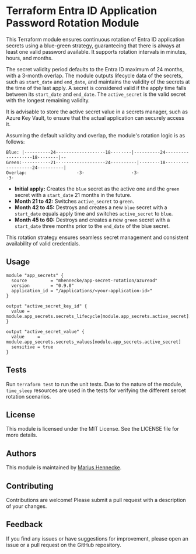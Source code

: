 # Terraform Entra ID Application Password Rotation Module

This Terraform module ensures continuous rotation of Entra ID application secrets
using a blue-green strategy, guaranteeing that there is always at least one valid
password available. It supports rotation intervals in minutes, hours, and months.

The secret validity period defaults to the Entra ID maximum of 24 months, with a
3-month overlap. The module outputs lifecycle data of the secrets, such as
`start_date` and `end_date`, and maintains the validity of the secrets at the
time of the last apply. A secret is considered valid if the apply time falls
between its `start_date` and `end_date`. The `active_secret` is the valid secret
with the longest remaining validity.

It is advisable to store the active secret value in a secrets manager, such as
Azure Key Vault, to ensure that the actual application can securely access it.

Assuming the default validity and overlap, the module's rotation logic is as
follows:

```text
Blue: |----------24-----------········18········|----------24-----------········18········|--
Green:···········21········-----------24----------|········18········-----------24----------|
Overlap:                   ·3·                  ·3·                  ·3·
```

* **Initial apply:** Creates the `blue` secret as the active one and the `green` secret with a `start_date` 21 months in the future.
* **Month 21 to 42:** Switches `active_secret` to `green`.
* **Month 42 to 45:** Destroys and creates a new `blue` secret with a `start_date` equals apply time and switches `active_secret` to `blue`.
* **Month 45 to 60:** Destroys and creates a new `green` secret with a `start_date` three months prior to the `end_date` of the blue secret.

This rotation strategy ensures seamless secret management and consistent availability of valid credentials.

## Usage

```hcl
module "app_secrets" {
  source         = "mhennecke/app-secret-rotation/azuread"
  version        = "0.9.0"
  application_id = "/applications/<your-application-id>"
}

output "active_secret_key_id" {
  value = module.app_secrets.secrets_lifecycle[module.app_secrets.active_secret].key_id
}

output "active_secret_value" {
  value     = module.app_secrets.secrets_values[module.app_secrets.active_secret]
  sensitive = true
}
```

## Tests

Run `terraform test` to run the unit tests. Due to the nature of the module,
`time_sleep` resources are used in the tests for verifying the different sercet rotation scenarios.

## License

This module is licensed under the MIT License. See the LICENSE file for more details.

## Authors

This module is maintained by [Marius Hennecke](https://github.com/mhennecke).

## Contributing

Contributions are welcome! Please submit a pull request with a description of your changes.

## Feedback

If you find any issues or have suggestions for improvement, please open an issue or a pull request on the GitHub repository.
